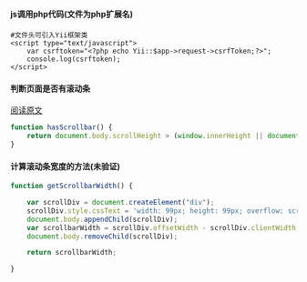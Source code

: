 #### js调用php代码(文件为php扩展名)
~~~
#文件头可引入Yii框架类
<script type="text/javascript">
    var csrftoken="<?php echo Yii::$app->request->csrfToken;?>";
    console.log(csrftoken);
</script>
~~~


#### 判断页面是否有滚动条
[阅读原文](https://www.cnblogs.com/nzbin/p/8117535.html "https://www.cnblogs.com/nzbin/p/8117535.html")
~~~javascript
function hasScrollbar() {
    return document.body.scrollHeight > (window.innerHeight || document.documentElement.clientHeight);
}
~~~

#### 计算滚动条宽度的方法(未验证)
~~~javascript
function getScrollbarWidth() {

    var scrollDiv = document.createElement("div");
    scrollDiv.style.cssText = 'width: 99px; height: 99px; overflow: scroll; position: absolute; top: -9999px;';
    document.body.appendChild(scrollDiv);
    var scrollbarWidth = scrollDiv.offsetWidth - scrollDiv.clientWidth;
    document.body.removeChild(scrollDiv);

    return scrollbarWidth;

}
~~~
